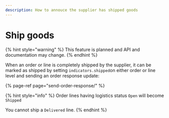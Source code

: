 ```yaml
---
description: How to annouce the supplier has shipped goods
---
```


# Ship goods

{% hint style="warning" %}
This feature is planned and API and documentation may change.
{% endhint %}

When an order or line is completely shipped by the supplier, it can be marked as shipped by setting `indicators.shipped`on either order or line level and sending an order response update:

{% page-ref page="send-order-response/" %}

{% hint style="info" %}
Order lines having logistics status `Open` will become `Shipped`

You cannot ship a `Delivered` line.
{% endhint %}


